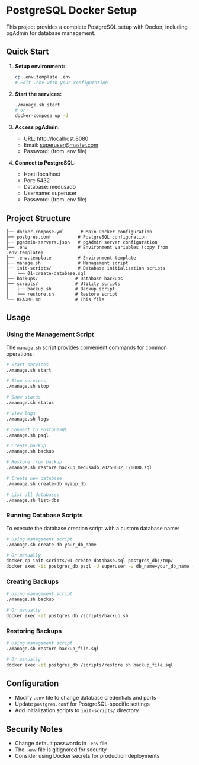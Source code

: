 # PostgreSQL Docker Setup

This project provides a complete PostgreSQL setup with Docker, including pgAdmin for database management.

## Quick Start

1. **Setup environment:**

   ```bash
   cp .env.template .env
   # Edit .env with your configuration
   ```

2. **Start the services:**

   ```bash
   ./manage.sh start
   # or
   docker-compose up -d
   ```

3. **Access pgAdmin:**

   - URL: http://localhost:8080
   - Email: superuser@master.com
   - Password: (from .env file)

4. **Connect to PostgreSQL:**
   - Host: localhost
   - Port: 5432
   - Database: medusadb
   - Username: superuser
   - Password: (from .env file)

## Project Structure

```
├── docker-compose.yml      # Main Docker configuration
├── postgres.conf          # PostgreSQL configuration
├── pgadmin-servers.json   # pgAdmin server configuration
├── .env                   # Environment variables (copy from .env.template)
├── .env.template          # Environment template
├── manage.sh              # Management script
├── init-scripts/          # Database initialization scripts
│   └── 01-create-database.sql
├── backups/              # Database backups
├── scripts/              # Utility scripts
│   ├── backup.sh         # Backup script
│   └── restore.sh        # Restore script
└── README.md             # This file
```

## Usage

### Using the Management Script

The `manage.sh` script provides convenient commands for common operations:

```bash
# Start services
./manage.sh start

# Stop services
./manage.sh stop

# Show status
./manage.sh status

# View logs
./manage.sh logs

# Connect to PostgreSQL
./manage.sh psql

# Create backup
./manage.sh backup

# Restore from backup
./manage.sh restore backup_medusadb_20250602_120000.sql

# Create new database
./manage.sh create-db myapp_db

# List all databases
./manage.sh list-dbs
```

### Running Database Scripts

To execute the database creation script with a custom database name:

```bash
# Using management script
./manage.sh create-db your_db_name

# Or manually
docker cp init-scripts/01-create-database.sql postgres_db:/tmp/
docker exec -it postgres_db psql -U superuser -v db_name=your_db_name -f /tmp/01-create-database.sql
```

### Creating Backups

```bash
# Using management script
./manage.sh backup

# Or manually
docker exec -it postgres_db /scripts/backup.sh
```

### Restoring Backups

```bash
# Using management script
./manage.sh restore backup_file.sql

# Or manually
docker exec -it postgres_db /scripts/restore.sh backup_file.sql
```

## Configuration

- Modify `.env` file to change database credentials and ports
- Update `postgres.conf` for PostgreSQL-specific settings
- Add initialization scripts to `init-scripts/` directory

## Security Notes

- Change default passwords in `.env` file
- The `.env` file is gitignored for security
- Consider using Docker secrets for production deployments
